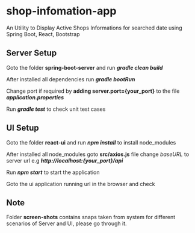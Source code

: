 # shop-infomation-app
An Utility to Display Active Shops Informations for searched date using Spring Boot, React, Bootstrap

## Server Setup
Goto the folder **spring-boot-server** and run **_gradle clean build_**

After installed all dependencies run **_gradle bootRun_**

Change port if required by **adding server.port={your_port}** to the file **_application.properties_**

Run **_gradle test_** to check unit test cases 

## UI Setup
Goto the folder **react-ui** and run **_npm install_** to install node_modules

After installed all node_modules goto **src/axios.js** file change _baseURL_ to server url e.g **_http://localhost:{your_port}/api_**

Run **_npm start_** to start the application

Goto the ui application running url in the browser and check

## Note
Folder **screen-shots** contains snaps taken from system for different scenarios of Server and UI, please go through it.

